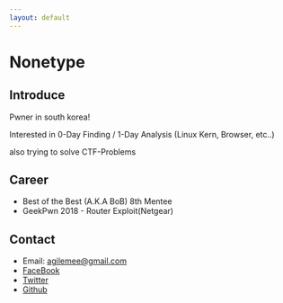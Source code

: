 ```yaml
---
layout: default
---
```


# Nonetype
## Introduce
Pwner in south korea!

Interested in 0-Day Finding / 1-Day Analysis (Linux Kern, Browser, etc..)

also trying to solve CTF-Problems

## Career
- Best of the Best (A.K.A BoB) 8th Mentee
- GeekPwn 2018 - Router Exploit(Netgear)

## Contact
- Email: agilemee@gmail.com
- [FaceBook](https://www.facebook.com/nonetype.pwn)
- [Twitter](https://twitter.com/nonetype_pwn)
- [Github](https://github.com/nonetype)
